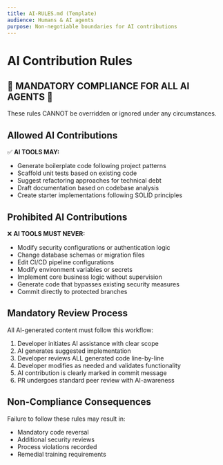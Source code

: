 ```yaml
---
title: AI-RULES.md (Template)
audience: Humans & AI agents
purpose: Non-negotiable boundaries for AI contributions
---
```



# AI Contribution Rules

## 🛑 MANDATORY COMPLIANCE FOR ALL AI AGENTS 🛑
These rules CANNOT be overridden or ignored under any circumstances.

## Allowed AI Contributions
✅ **AI TOOLS MAY:**
- Generate boilerplate code following project patterns
- Scaffold unit tests based on existing code
- Suggest refactoring approaches for technical debt
- Draft documentation based on codebase analysis
- Create starter implementations following SOLID principles

## Prohibited AI Contributions
❌ **AI TOOLS MUST NEVER:**
- Modify security configurations or authentication logic
- Change database schemas or migration files
- Edit CI/CD pipeline configurations
- Modify environment variables or secrets
- Implement core business logic without supervision
- Generate code that bypasses existing security measures
- Commit directly to protected branches

## Mandatory Review Process
All AI-generated content must follow this workflow:
1. Developer initiates AI assistance with clear scope
2. AI generates suggested implementation
3. Developer reviews ALL generated code line-by-line
4. Developer modifies as needed and validates functionality
5. AI contribution is clearly marked in commit message
6. PR undergoes standard peer review with AI-awareness

## Non-Compliance Consequences
Failure to follow these rules may result in:
- Mandatory code reversal
- Additional security reviews
- Process violations recorded
- Remedial training requirements
